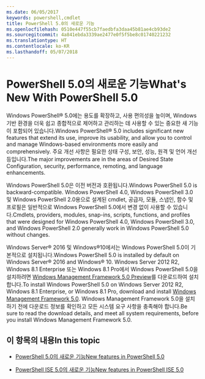 ```yaml
---
ms.date: 06/05/2017
keywords: powershell,cmdlet
title: PowerShell 5.0의 새로운 기능
ms.openlocfilehash: 0510e447f55cb7faedbfa3daa45b81ae4cb93de2
ms.sourcegitcommit: 4a841ebda3339ae2477e0f5f5be8c01740221232
ms.translationtype: HT
ms.contentlocale: ko-KR
ms.lasthandoff: 05/07/2018
---
```

# <a name="whats-new-with-powershell-50"></a><span data-ttu-id="5024d-103">PowerShell 5.0의 새로운 기능</span><span class="sxs-lookup"><span data-stu-id="5024d-103">What's New With PowerShell 5.0</span></span>
<span data-ttu-id="5024d-104">Windows PowerShell® 5.0에는 용도를 확장하고, 사용 편의성을 높이며, Windows 기반 환경을 더욱 쉽고 종합적으로 제어하고 관리하는 데 사용할 수 있는 중요한 새 기능이 포함되어 있습니다.</span><span class="sxs-lookup"><span data-stu-id="5024d-104">Windows PowerShell® 5.0 includes significant new features that extend its use, improve its usability, and allow you to control and manage Windows-based environments more easily and comprehensively.</span></span>  <span data-ttu-id="5024d-105">주요 개선 사항은 필요한 상태 구성, 보안, 성능, 원격 및 언어 개선 등입니다.</span><span class="sxs-lookup"><span data-stu-id="5024d-105">The major improvements are in the areas of Desired State Configuration, security, performance, remoting, and language enhancements.</span></span>

<span data-ttu-id="5024d-106">Windows PowerShell 5.0은 이전 버전과 호환됩니다.</span><span class="sxs-lookup"><span data-stu-id="5024d-106">Windows PowerShell 5.0 is backward-compatible.</span></span> <span data-ttu-id="5024d-107">Windows PowerShell 4.0, Windows PowerShell 3.0 및 Windows PowerShell 2.0용으로 설계된 cmdlet, 공급자, 모듈, 스냅인, 함수 및 프로필은 일반적으로 Windows PowerShell 5.0에서 변경 없이 사용할 수 있습니다.</span><span class="sxs-lookup"><span data-stu-id="5024d-107">Cmdlets, providers, modules, snap-ins, scripts, functions, and profiles that were designed for Windows PowerShell 4.0, Windows PowerShell 3.0, and Windows PowerShell 2.0 generally work in Windows PowerShell 5.0 without changes.</span></span>

<span data-ttu-id="5024d-108">Windows Server® 2016 및 Windows®10에서는 Windows PowerShell 5.0이 기본적으로 설치됩니다.</span><span class="sxs-lookup"><span data-stu-id="5024d-108">Windows PowerShell 5.0 is installed by default on Windows Server® 2016 and Windows® 10.</span></span> <span data-ttu-id="5024d-109">Windows Server 2012 R2, Windows 8.1 Enterprise 또는 Windows 8.1 Pro에서 Windows PowerShell 5.0을 설치하려면 [Windows Management Framework 5.0 Preview](https://go.microsoft.com/fwlink/?linkid=830436)를 다운로드하여 설치합니다.</span><span class="sxs-lookup"><span data-stu-id="5024d-109">To install Windows PowerShell 5.0 on Windows Server 2012 R2, Windows 8.1 Enterprise, or Windows 8.1 Pro, download and install [Windows Management Framework 5.0](https://go.microsoft.com/fwlink/?linkid=830436).</span></span> <span data-ttu-id="5024d-110">Windows Management Framework 5.0을 설치하기 전에 다운로드 정보를 확인하고 모든 시스템 요구 사항을 충족해야 합니다.</span><span class="sxs-lookup"><span data-stu-id="5024d-110">Be sure to read the download details, and meet all system requirements, before you install Windows Management Framework 5.0.</span></span>

## <a name="in-this-topic"></a><span data-ttu-id="5024d-111">이 항목의 내용</span><span class="sxs-lookup"><span data-stu-id="5024d-111">In this topic</span></span>

- [<span data-ttu-id="5024d-112">PowerShell 5.0의 새로운 기능</span><span class="sxs-lookup"><span data-stu-id="5024d-112">New features in  PowerShell 5.0</span></span>](What-s-New-in-Windows-PowerShell-50.md)

- [<span data-ttu-id="5024d-113">PowerShell ISE 5.0의 새로운 기능</span><span class="sxs-lookup"><span data-stu-id="5024d-113">New features in PowerShell ISE 5.0</span></span>](What-s-New-in-the-PowerShell-50-ISE.md)

<!--
- New features in Windows PowerShell 4.0

- New features in Windows PowerShell 3.0
-->
